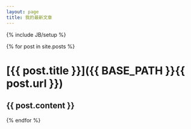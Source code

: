 ```yaml
---
layout: page
title: 我的最新文章
---
```

{% include JB/setup %}

{% for post in site.posts %}
# [{{ post.title }}]({{ BASE_PATH }}{{ post.url }})
{{ post.content }}
----------------
{% endfor %}

